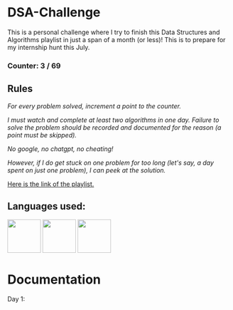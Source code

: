 # DSA-Challenge
This is a personal challenge where I try to finish this Data Structures and Algorithms playlist in just a span of a month (or less)! This is to prepare for my internship hunt this July. 

### Counter: 3 / 69

## Rules

*For every problem solved, increment a point to the counter.*

*I must watch and complete at least two algorithms in one day. Failure to solve the problem should be recorded and documented for the reason (a point must be skipped).*

*No google, no chatgpt, no cheating!*

*However, if I do get stuck on one problem for too long (let's say, a day spent on just one problem), I can peek at the solution.*

[Here is the link of the playlist.](https://youtube.com/playlist?list=PL9gnSGHSqcnr_DxHsP7AW9ftq0AtAyYqJ&si=VhsPLVX7o5fOsCRh)

## Languages used:

<img width="75" height="75" id="python-logo" src="https://github.com/KingNoran/KingNoran/assets/108130291/02797795-cac7-44fe-85fd-33af756b0f93" >
<img width="75" height="75" id="java-logo" src="https://github.com/KingNoran/KingNoran/assets/108130291/2d8fb062-2ddd-4147-a0a4-d322532ea797" >
<img width="75" height="75" id="js-logo" src="https://github.com/KingNoran/KingNoran/assets/108130291/49180952-a1c8-47fd-b892-3ada94a84e6b" >

# Documentation

Day 1:
